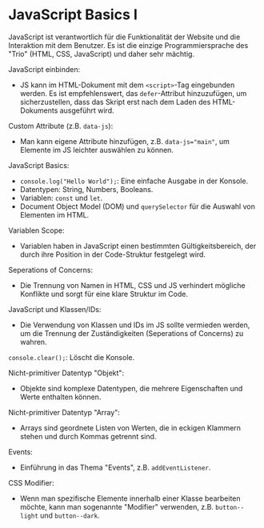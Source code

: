 # JavaScript Basics I

JavaScript ist verantwortlich für die Funktionalität der Website und die Interaktion mit dem Benutzer. Es ist die einzige Programmiersprache des "Trio" (HTML, CSS, JavaScript) und daher sehr mächtig.

JavaScript einbinden:

- JS kann im HTML-Dokument mit dem `<script>`-Tag eingebunden werden. Es ist empfehlenswert, das `defer`-Attribut hinzuzufügen, um sicherzustellen, dass das Skript erst nach dem Laden des HTML-Dokuments ausgeführt wird.

Custom Attribute (z.B. `data-js`):

- Man kann eigene Attribute hinzufügen, z.B. `data-js="main"`, um Elemente im JS leichter auswählen zu können.

JavaScript Basics:

- `console.log("Hello World");`: Eine einfache Ausgabe in der Konsole.
- Datentypen: String, Numbers, Booleans.
- Variablen: `const` und `let`.
- Document Object Model (DOM) und `querySelector` für die Auswahl von Elementen im HTML.

Variablen Scope:

- Variablen haben in JavaScript einen bestimmten Gültigkeitsbereich, der durch ihre Position in der Code-Struktur festgelegt wird.

Seperations of Concerns:

- Die Trennung von Namen in HTML, CSS und JS verhindert mögliche Konflikte und sorgt für eine klare Struktur im Code.

JavaScript und Klassen/IDs:

- Die Verwendung von Klassen und IDs im JS sollte vermieden werden, um die Trennung der Zuständigkeiten (Seperations of Concerns) zu wahren.

`console.clear();`: Löscht die Konsole.

Nicht-primitiver Datentyp "Objekt":

- Objekte sind komplexe Datentypen, die mehrere Eigenschaften und Werte enthalten können.

Nicht-primitiver Datentyp "Array":

- Arrays sind geordnete Listen von Werten, die in eckigen Klammern stehen und durch Kommas getrennt sind.

Events:

- Einführung in das Thema "Events", z.B. `addEventListener`.

CSS Modifier:

- Wenn man spezifische Elemente innerhalb einer Klasse bearbeiten möchte, kann man sogenannte "Modifier" verwenden, z.B. `button--light` und `button--dark`.
